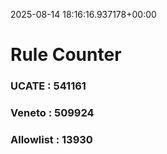 2025-08-14 18:16:16.937178+00:00
# Rule Counter 
 ### UCATE : 541161

 ### Veneto : 509924

 ### Allowlist : 13930